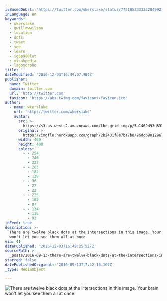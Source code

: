 ```yaml
---
isBasedOnUrl: 'https://twitter.com/wkerslake/status/775105333333204992'
inLanguage: en
keywords:
  - wkerslake
  - gwillowwilson
  - location
  - dots
  - tweet
  - see
  - learn
  - ig6p980lot
  - micahpedia
  - lagomorpho
title: ''
dateModified: '2016-12-03T16:49:07.984Z'
publisher:
  name: Twitter
  domain: twitter.com
  url: 'http://twitter.com'
  favicon: 'https://abs.twimg.com/favicons/favicon.ico'
author:
  - name: wkerslake
    url: 'http://twitter.com/wkerslake'
    avatar:
      src: >-
        https://s3-us-west-2.amazonaws.com/the-grid-img/p/5a1469d93d637bf3bf50103cd2f9a2f6902761e0.jpg
      original: >-
        https://imgflo.herokuapp.com/graph/2b2431f8e7ba7b0/96dcb90129674e3b1fe03c4ec81fcd0f/noop.jpg?input=https%3A%2F%2Fpbs.twimg.com%2Fprofile_images%2F772585982038315008%2FNbuxOJvg_400x400.jpg
      width: 400
      height: 400
      colors:
        - - 254
          - 246
          - 227
        - - 203
          - 182
          - 139
        - - 36
          - 27
          - 22
        - - 225
          - 102
          - 87
        - - 134
          - 116
          - 92
inFeed: true
description: >-
  There are twelve black dots at the intersections in this image. Your brain
  won't let you see them all at once.
via: {}
datePublished: '2016-12-03T16:49:25.527Z'
sourcePath: >-
  _posts/2016-09-13-there-are-twelve-black-dots-at-the-intersections-in-this-ima.md
starred: false
datePublishedOriginal: '2016-09-13T17:42:16.107Z'
_type: MediaObject

---
```

![There are twelve black dots at the intersections in this image. Your brain won't let you see them all at once.](https://pbs.twimg.com/media/CsG6MSpWAAAdTob.jpg:large)